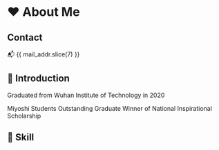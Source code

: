 # ❤️ About Me

## <flat-color-icons-contacts /> Contact
<style>
.header-anchor {
  display: none;
}
</style>
<script lang="ts" setup>
import { computed } from 'vue';
import { useI18n } from 'vue-i18n';
const { t } = useI18n();
const mail_addr = computed(() => String(t('nav.mail_addr')).replace('&#64;', '@'));
</script>

<a :href="mail_addr" :title="t('nav.mail')">📬 {{ mail_addr.slice(7) }}</a>

## 📝 Introduction

Graduated from Wuhan Institute of Technology in 2020

<n-tag class="mr-2" type="success"> Miyoshi Students </n-tag>
<n-tag class="mr-2" type="info"> Outstanding Graduate </n-tag>
<n-tag class="mr-2 mt-2" type="warning"> Winner of National Inspirational Scholarship </n-tag>


## 🔧 Skill

<div class="text-center">
  <logos-javascript class="mr-2 text-6xl" />
  <logos-typescript-icon class="mr-2 text-6xl" />
  <logos-nodejs-icon class="mr-2 text-6xl" />
  <logos-vue class="text-6xl" />
</div>

<div class="text-center mt-2">
  <logos-raspberry-pi class="mr-2 text-6xl" />
  <logos-linux-tux class="mr-2 text-6xl" />
  <logos-nginx class="mr-2 text-6xl" />
  <logos-docker-icon class="mr-2 text-6xl" />
  <logos-python class="text-6xl" />
  <logos-php class="mr-2 text-6xl" />
</div>
